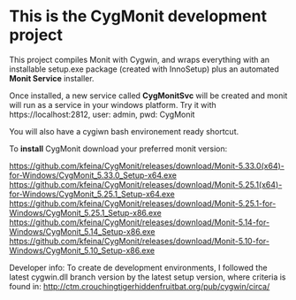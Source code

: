 # This is the CygMonit development project

This project compiles Monit with Cygwin, and wraps everything with an installable setup.exe package (created with InnoSetup) plus an automated **Monit Service** installer. 

Once installed, a new service called **CygMonitSvc** will be created and monit will run as a service in your windows platform. 
Try it with https://localhost:2812, user: admin, pwd: CygMonit

You will also have a cygiwn bash environement ready shortcut.

To **install** CygMonit download your preferred monit version: 

https://github.com/kfeina/CygMonit/releases/download/Monit-5.33.0(x64)-for-Windows/CygMonit_5.33.0_Setup-x64.exe
https://github.com/kfeina/CygMonit/releases/download/Monit-5.25.1(x64)-for-Windows/CygMonit_5.25.1_Setup-x64.exe
https://github.com/kfeina/CygMonit/releases/download/Monit-5.25.1-for-Windows/CygMonit_5.25.1_Setup-x86.exe
https://github.com/kfeina/CygMonit/releases/download/Monit-5.14-for-Windows/CygMonit_5.14_Setup-x86.exe
https://github.com/kfeina/CygMonit/releases/download/Monit-5.10-for-Windows/CygMonit_5.10_Setup-x86.exe



Developer info:
To create de development environments, I followed the latest cygwin.dll branch version by the latest setup version, where criteria is found in: 
http://ctm.crouchingtigerhiddenfruitbat.org/pub/cygwin/circa/

